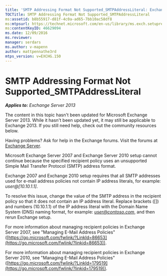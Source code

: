 ```yaml
---
title: 'SMTP Addressing Format Not Supported_SMTPAddressLiteral: Exchange 2013 Help'
TOCTitle: SMTP Addressing Format Not Supported_SMTPAddressLiteral
ms:assetid: b8b55917-d81f-4c0a-ad65-7bb10ac58df8
ms:mtpsurl: https://technet.microsoft.com/en-us/library/ms.exch.setupreadiness.smtpaddressliteral(v=EXCHG.150)
ms:contentKeyID: 46629094
ms.date: 12/09/2016
ms.reviewer: 
manager: serdars
ms.author: v-mapenn
author: mattpennathe3rd
mtps_version: v=EXCHG.150
---
```


# SMTP Addressing Format Not Supported\_SMTPAddressLiteral

_**Applies to:** Exchange Server 2013_

The content in this topic hasn't been updated for Microsoft Exchange Server 2013. While it hasn't been updated yet, it may still be applicable to Exchange 2013. If you still need help, check out the community resources below.

Having problems? Ask for help in the Exchange forums. Visit the forums at [Exchange Server](https://go.microsoft.com/fwlink/p/?linkid=60612).

Microsoft Exchange Server 2007 and Exchange Server 2010 setup cannot continue because the specified recipient policy uses an unsupported Simple Mail Transfer Protocol (SMTP) address format.

Exchange 2007 and Exchange 2010 setup requires that all SMTP addresses used for e-mail address policies not contain IP address literals, for example: *user@\[10.10.1.1\]*.

To resolve this issue, change the value of the SMTP address in the recipient policy so that it does not contain an IP address literal. Replace brackets (\[\]) and numbers (10.10.1.1) of the IP address literal with the Domain Name System (DNS) naming format, for example: *user@contoso.com*, and then rerun Exchange setup.

For more information about managing recipient policies in Exchange Server 2007, see "Managing E-Mail Address Policies" ([https://go.microsoft.com/fwlink/?LinkId=86653](https://go.microsoft.com/fwlink/?linkid=86653)).

For more information about managing recipient policies in Exchange Server 2010, see "Managing E-Mail Address Policies" ([https://go.microsoft.com/fwlink/?LinkId=179519](https://go.microsoft.com/fwlink/?linkid=179519)).

